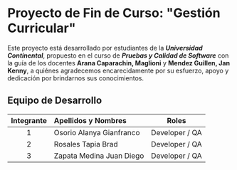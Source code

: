 # Proyecto de Fin de Curso: "Gestión Curricular"

Este proyecto está desarrollado por estudiantes de la ___Universidad Continental___, propuesto en el curso de ___Pruebas y Calidad de Software___ con la guía de los docentes __Arana Caparachin, Maglioni__ y __Mendez Guillen, Jan Kenny__, a quiénes agradecemos encarecidamente por su esfuerzo, apoyo y dedicación por brindarnos sus conocimientos.

## Equipo de Desarrollo

| __Integrante__  | __Apellidos y Nombres__  |   __Roles__    |
|:-------------: |:---------------|:--------------:|
| 1         | Osorio Alanya Gianfranco | Developer / QA |
| 2         | Rosales Tapia Brad | Developer / QA |
| 3         | Zapata Medina Juan Diego | Developer / QA |
